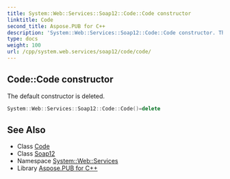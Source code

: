 ```yaml
---
title: System::Web::Services::Soap12::Code::Code constructor
linktitle: Code
second_title: Aspose.PUB for C++
description: 'System::Web::Services::Soap12::Code::Code constructor. The default constructor is deleted in C++.'
type: docs
weight: 100
url: /cpp/system.web.services/soap12/code/code/
---
```

## Code::Code constructor


The default constructor is deleted.

```cpp
System::Web::Services::Soap12::Code::Code()=delete
```

## See Also

* Class [Code](../)
* Class [Soap12](../../)
* Namespace [System::Web::Services](../../../)
* Library [Aspose.PUB for C++](../../../../)

